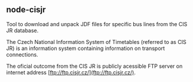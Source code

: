 ﻿## node-cisjr

Tool to download and unpack JDF files for specific bus lines from the CIS JR database.

The Czech National Information System of Timetables (referred to as CIS JR) is an information system containing information on transport connections.

The oficial outcome from the CIS JR is publicly acessible FTP server on internet address [ftp://ftp.cisjr.cz/](ftp://ftp.cisjr.cz/).